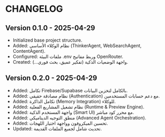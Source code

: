 # CHANGELOG

## Version 0.1.0 - 2025-04-29
- Initialized base project structure.
- Added: نظام الوكلاء الأساسي (ThinkerAgent, WebSearchAgent, ContentAgent).
- Configured: ملفات البيئة .env وربط مفاتيح OpenRouter.
- Created: واجهة الوضعيات الذكية (تفكير عميق، بحث فوري...).

## Version 0.2.0 - 2025-04-29
- Added: تكامل Firebase/Supabase بالكامل لتخزين البيانات.
- Added: نظام مصادقة حقيقي (Authentication) مع دعم حسابات المستخدمين.
- Added: تكامل الذاكرة (Memory Integration) للوكلاء.
- Added: نظام تشغيل المشاريع الفعلية (Runtime & Preview Engine).
- Added: واجهة المستخدم الذكية (Smart UI) مع محرر كود مباشر.
- Added: منطق التوجيه الديناميكي (Advanced Agent Orchestration).
- Added: تحسين الميكروفون وواجهة اختيار اللهجات.
- Updated: تحديث شامل لجميع الملفات القديمة.